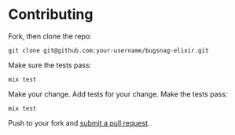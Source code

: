 # Contributing

Fork, then clone the repo:

    git clone git@github.com:your-username/bugsnag-elixir.git

Make sure the tests pass:

    mix test

Make your change. Add tests for your change. Make the tests pass:

    mix test

Push to your fork and [submit a pull request][pr].

[pr]: https://github.com/Lukkor/bugsnag-elixir/compare/

